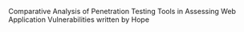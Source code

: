 Comparative Analysis of Penetration Testing Tools in Assessing Web Application Vulnerabilities written by Hope
